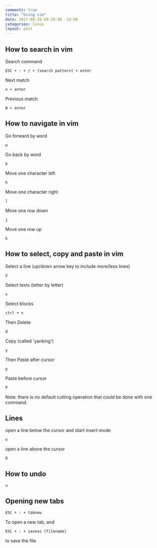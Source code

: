 ```yaml
---
comments: true
title: "Using vim"
date: 2017-09-28 09:10:00 -10:00
categories: linux
layout: post
---
```

## How to search in vim
Search command
```
ESC + : + / + [search pattern] + enter
```

Next match
```
n + enter
```

Previous match
```
N + enter
```

## How to navigate in vim
Go forward by word
```
w
```
Go back by word
```
b
```
Move one character left
```
h
```
Move one character right
```
l
```
Move one row down
```
j
```
Move one row up
```
k
```


## How to select, copy and paste in vim
Select a line (up/down arrow key to include more/less lines)
```
V
```
Select texts (letter by letter)
```
v   
```
Select blocks 
```
ctrl + v
```

Then
Delete
```
d
```
Copy (called 'yanking')
```
y
```

Then
Paste after cursor
```
p
```
Paste before cursor
```
P
```

Note: there is no default cutting operation that could be done with one command.

## Lines
open a line below the cursor and start insert mode
```
o
```
open a line above the cursor
```
O
```


## How to undo
```
u
```

## Opening new tabs
```
ESC + : + tabnew
```
To open a new tab,
and 
```
ESC + : + saveas [filename]
```
to save the file.
